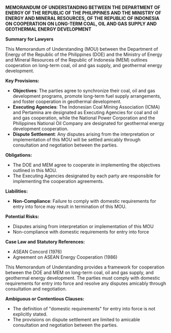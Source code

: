 **MEMORANDUM OF UNDERSTANDING BETWEEN THE DEPARTMENT OF ENERGY OF THE REPUBLIC OF THE PHILIPPINES AND THE MINISTRY OF ENERGY AND MINERAL RESOURCES, OF THE REPUBLIC OF INDONESIA ON COOPERATION ON LONG-TERM COAL, OIL AND GAS SUPPLY AND GEOTHERMAL ENERGY DEVELOPMENT**

**Summary for Lawyers**

This Memorandum of Understanding (MOU) between the Department of Energy of the Republic of the Philippines (DOE) and the Ministry of Energy and Mineral Resources of the Republic of Indonesia (MEM) outlines cooperation on long-term coal, oil and gas supply, and geothermal energy development.

**Key Provisions:**

*   **Objectives**: The parties agree to synchronize their coal, oil and gas development programs, promote long-term fuel supply arrangements, and foster cooperation in geothermal development.
*   **Executing Agencies**: The Indonesian Coal Mining Association (ICMA) and Pertamina are designated as Executing Agencies for coal and oil and gas cooperation, while the National Power Corporation and the Philippines National Oil Company are designated for geothermal energy development cooperation.
*   **Dispute Settlement**: Any disputes arising from the interpretation or implementation of this MOU will be settled amicably through consultation and negotiation between the parties.

**Obligations:**

*   The DOE and MEM agree to cooperate in implementing the objectives outlined in this MOU.
*   The Executing Agencies designated by each party are responsible for implementing the cooperation agreements.

**Liabilities:**

*   **Non-Compliance**: Failure to comply with domestic requirements for entry into force may result in termination of this MOU.

**Potential Risks:**

*   Disputes arising from interpretation or implementation of this MOU
*   Non-compliance with domestic requirements for entry into force

**Case Law and Statutory References:**

*   ASEAN Concord (1976)
*   Agreement on ASEAN Energy Cooperation (1986)

This Memorandum of Understanding provides a framework for cooperation between the DOE and MEM on long-term coal, oil and gas supply, and geothermal energy development. The parties must comply with domestic requirements for entry into force and resolve any disputes amicably through consultation and negotiation.

**Ambiguous or Contentious Clauses:**

*   The definition of "domestic requirements" for entry into force is not explicitly stated.
*   The provisions on dispute settlement are limited to amicable consultation and negotiation between the parties.